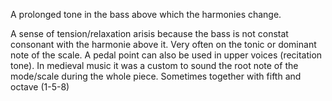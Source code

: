 A prolonged tone in the bass above which the harmonies change.

A sense of tension/relaxation arisis because the bass is not constat consonant with the  harmonie above it. Very often on the tonic or dominant note of the scale.
A pedal point can also be used in upper voices (recitation tone). In medieval music it was a custom to sound the root note of the mode/scale during the whole piece. Sometimes together with fifth and octave (1-5-8)

